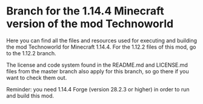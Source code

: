 # Branch for the 1.14.4 Minecraft version of the mod Technoworld

Here you can find all the files and resources used for executing and building the mod Technoworld for Minecraft 1.14.4. For the 1.12.2 files of this mod, go to the 1.12.2 branch.

The license and code system found in the README.md and LICENSE.md files from the master branch also apply for this branch, so go there if you want to check them out.

Reminder: you need 1.14.4 Forge (version 28.2.3 or higher) in order to run and build this mod.
